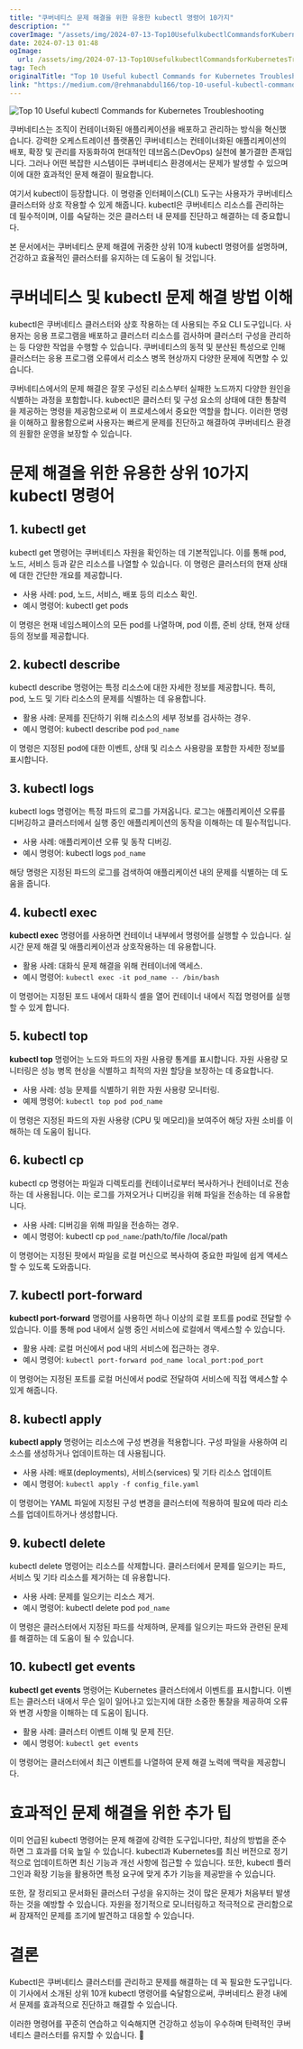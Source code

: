```yaml
---
title: "쿠버네티스 문제 해결을 위한 유용한 kubectl 명령어 10가지"
description: ""
coverImage: "/assets/img/2024-07-13-Top10UsefulkubectlCommandsforKubernetesTroubleshooting_0.png"
date: 2024-07-13 01:48
ogImage: 
  url: /assets/img/2024-07-13-Top10UsefulkubectlCommandsforKubernetesTroubleshooting_0.png
tag: Tech
originalTitle: "Top 10 Useful kubectl Commands for Kubernetes Troubleshooting"
link: "https://medium.com/@rehmanabdul166/top-10-useful-kubectl-commands-for-kubernetes-troubleshooting-35f169cb984d"
---
```



![Top 10 Useful kubectl Commands for Kubernetes Troubleshooting](/assets/img/2024-07-13-Top10UsefulkubectlCommandsforKubernetesTroubleshooting_0.png)

쿠버네티스는 조직이 컨테이너화된 애플리케이션을 배포하고 관리하는 방식을 혁신했습니다. 강력한 오케스트레이션 플랫폼인 쿠버네티스는 컨테이너화된 애플리케이션의 배포, 확장 및 관리를 자동화하여 현대적인 데브옵스(DevOps) 실천에 불가결한 존재입니다. 그러나 어떤 복잡한 시스템이든 쿠버네티스 환경에서는 문제가 발생할 수 있으며 이에 대한 효과적인 문제 해결이 필요합니다.

여기서 kubectl이 등장합니다. 이 명령줄 인터페이스(CLI) 도구는 사용자가 쿠버네티스 클러스터와 상호 작용할 수 있게 해줍니다. kubectl은 쿠버네티스 리소스를 관리하는 데 필수적이며, 이를 숙달하는 것은 클러스터 내 문제를 진단하고 해결하는 데 중요합니다.

본 문서에서는 쿠버네티스 문제 해결에 귀중한 상위 10개 kubectl 명령어를 설명하며, 건강하고 효율적인 클러스터를 유지하는 데 도움이 될 것입니다.

<div class="content-ad"></div>

# 쿠버네티스 및 kubectl 문제 해결 방법 이해

kubectl은 쿠버네티스 클러스터와 상호 작용하는 데 사용되는 주요 CLI 도구입니다. 사용자는 응용 프로그램을 배포하고 클러스터 리소스를 검사하며 클러스터 구성을 관리하는 등 다양한 작업을 수행할 수 있습니다. 쿠버네티스의 동적 및 분산된 특성으로 인해 클러스터는 응용 프로그램 오류에서 리소스 병목 현상까지 다양한 문제에 직면할 수 있습니다.

쿠버네티스에서의 문제 해결은 잘못 구성된 리소스부터 실패한 노드까지 다양한 원인을 식별하는 과정을 포함합니다. kubectl은 클러스터 및 구성 요소의 상태에 대한 통찰력을 제공하는 명령을 제공함으로써 이 프로세스에서 중요한 역할을 합니다. 이러한 명령을 이해하고 활용함으로써 사용자는 빠르게 문제를 진단하고 해결하여 쿠버네티스 환경의 원활한 운영을 보장할 수 있습니다.

# 문제 해결을 위한 유용한 상위 10가지 kubectl 명령어

<div class="content-ad"></div>

## 1. kubectl get

kubectl get 명령어는 쿠버네티스 자원을 확인하는 데 기본적입니다. 이를 통해 pod, 노드, 서비스 등과 같은 리소스를 나열할 수 있습니다. 이 명령은 클러스터의 현재 상태에 대한 간단한 개요를 제공합니다.

- 사용 사례: pod, 노드, 서비스, 배포 등의 리소스 확인.
- 예시 명령어: kubectl get pods

이 명령은 현재 네임스페이스의 모든 pod를 나열하며, pod 이름, 준비 상태, 현재 상태 등의 정보를 제공합니다.

<div class="content-ad"></div>

## 2. kubectl describe

kubectl describe 명령어는 특정 리소스에 대한 자세한 정보를 제공합니다. 특히, pod, 노드 및 기타 리소스의 문제를 식별하는 데 유용합니다.

- 활용 사례: 문제를 진단하기 위해 리소스의 세부 정보를 검사하는 경우.
- 예시 명령어: kubectl describe pod `pod_name`

이 명령은 지정된 pod에 대한 이벤트, 상태 및 리소스 사용량을 포함한 자세한 정보를 표시합니다.

<div class="content-ad"></div>

## 3. kubectl logs

kubectl logs 명령어는 특정 파드의 로그를 가져옵니다. 로그는 애플리케이션 오류를 디버깅하고 클러스터에서 실행 중인 애플리케이션의 동작을 이해하는 데 필수적입니다.

- 사용 사례: 애플리케이션 오류 및 동작 디버깅.
- 예시 명령어: kubectl logs `pod_name`

해당 명령은 지정된 파드의 로그를 검색하여 애플리케이션 내의 문제를 식별하는 데 도움을 줍니다.

<div class="content-ad"></div>

## 4. kubectl exec

**kubectl exec** 명령어를 사용하면 컨테이너 내부에서 명령어를 실행할 수 있습니다. 실시간 문제 해결 및 애플리케이션과 상호작용하는 데 유용합니다.

- 활용 사례: 대화식 문제 해결을 위해 컨테이너에 액세스.
- 예시 명령어: `kubectl exec -it pod_name -- /bin/bash`

이 명령어는 지정된 포드 내에서 대화식 셸을 열어 컨테이너 내에서 직접 명령어를 실행할 수 있게 합니다.

<div class="content-ad"></div>

## 5. kubectl top

**kubectl top** 명령어는 노드와 파드의 자원 사용량 통계를 표시합니다. 자원 사용량 모니터링은 성능 병목 현상을 식별하고 최적의 자원 할당을 보장하는 데 중요합니다.

- 사용 사례: 성능 문제를 식별하기 위한 자원 사용량 모니터링.
- 예제 명령어: `kubectl top pod pod_name`

이 명령은 지정된 파드의 자원 사용량 (CPU 및 메모리)을 보여주어 해당 자원 소비를 이해하는 데 도움이 됩니다.

<div class="content-ad"></div>

## 6. kubectl cp

kubectl cp 명령어는 파일과 디렉토리를 컨테이너로부터 복사하거나 컨테이너로 전송하는 데 사용됩니다. 이는 로그를 가져오거나 디버깅을 위해 파일을 전송하는 데 유용합니다.

- 사용 사례: 디버깅을 위해 파일을 전송하는 경우.
- 예시 명령어: kubectl cp `pod_name`:/path/to/file /local/path

이 명령어는 지정된 팟에서 파일을 로컬 머신으로 복사하여 중요한 파일에 쉽게 액세스할 수 있도록 도와줍니다.

<div class="content-ad"></div>

## 7. kubectl port-forward

**kubectl port-forward** 명령어를 사용하면 하나 이상의 로컬 포트를 pod로 전달할 수 있습니다. 이를 통해 pod 내에서 실행 중인 서비스에 로컬에서 액세스할 수 있습니다.

- 활용 사례: 로컬 머신에서 pod 내의 서비스에 접근하는 경우.
- 예시 명령어: `kubectl port-forward pod_name local_port:pod_port`

이 명령어는 지정된 포트를 로컬 머신에서 pod로 전달하여 서비스에 직접 액세스할 수 있게 해줍니다.

<div class="content-ad"></div>

## 8. kubectl apply

**kubectl apply** 명령어는 리소스에 구성 변경을 적용합니다. 구성 파일을 사용하여 리소스를 생성하거나 업데이트하는 데 사용됩니다.

- 사용 사례: 배포(deployments), 서비스(services) 및 기타 리소스 업데이트
- 예시 명령어: `kubectl apply -f config_file.yaml`

이 명령어는 YAML 파일에 지정된 구성 변경을 클러스터에 적용하여 필요에 따라 리소스를 업데이트하거나 생성합니다.

<div class="content-ad"></div>

## 9. kubectl delete

kubectl delete 명령어는 리소스를 삭제합니다. 클러스터에서 문제를 일으키는 파드, 서비스 및 기타 리소스를 제거하는 데 유용합니다.

- 사용 사례: 문제를 일으키는 리소스 제거.
- 예시 명령어: kubectl delete pod `pod_name`

이 명령은 클러스터에서 지정된 파드를 삭제하며, 문제를 일으키는 파드와 관련된 문제를 해결하는 데 도움이 될 수 있습니다.

<div class="content-ad"></div>

## 10. kubectl get events

**kubectl get events** 명령어는 Kubernetes 클러스터에서 이벤트를 표시합니다. 이벤트는 클러스터 내에서 무슨 일이 일어나고 있는지에 대한 소중한 통찰을 제공하여 오류와 변경 사항을 이해하는 데 도움이 됩니다.

- 활용 사례: 클러스터 이벤트 이해 및 문제 진단.
- 예시 명령어: `kubectl get events`

이 명령어는 클러스터에서 최근 이벤트를 나열하여 문제 해결 노력에 맥락을 제공합니다.

<div class="content-ad"></div>

# 효과적인 문제 해결을 위한 추가 팁

이미 언급된 kubectl 명령어는 문제 해결에 강력한 도구입니다만, 최상의 방법을 준수하면 그 효과를 더욱 높일 수 있습니다. kubectl과 Kubernetes를 최신 버전으로 정기적으로 업데이트하면 최신 기능과 개선 사항에 접근할 수 있습니다. 또한, kubectl 플러그인과 확장 기능을 활용하면 특정 요구에 맞게 추가 기능을 제공받을 수 있습니다.

또한, 잘 정리되고 문서화된 클러스터 구성을 유지하는 것이 많은 문제가 처음부터 발생하는 것을 예방할 수 있습니다. 자원을 정기적으로 모니터링하고 적극적으로 관리함으로써 잠재적인 문제를 조기에 발견하고 대응할 수 있습니다.

# 결론

<div class="content-ad"></div>

Kubectl은 쿠버네티스 클러스터를 관리하고 문제를 해결하는 데 꼭 필요한 도구입니다. 이 기사에서 소개된 상위 10개 kubectl 명령어를 숙달함으로써, 쿠버네티스 환경 내에서 문제를 효과적으로 진단하고 해결할 수 있습니다.

이러한 명령어를 꾸준히 연습하고 익숙해지면 건강하고 성능이 우수하며 탄력적인 쿠버네티스 클러스터를 유지할 수 있습니다. 🌟